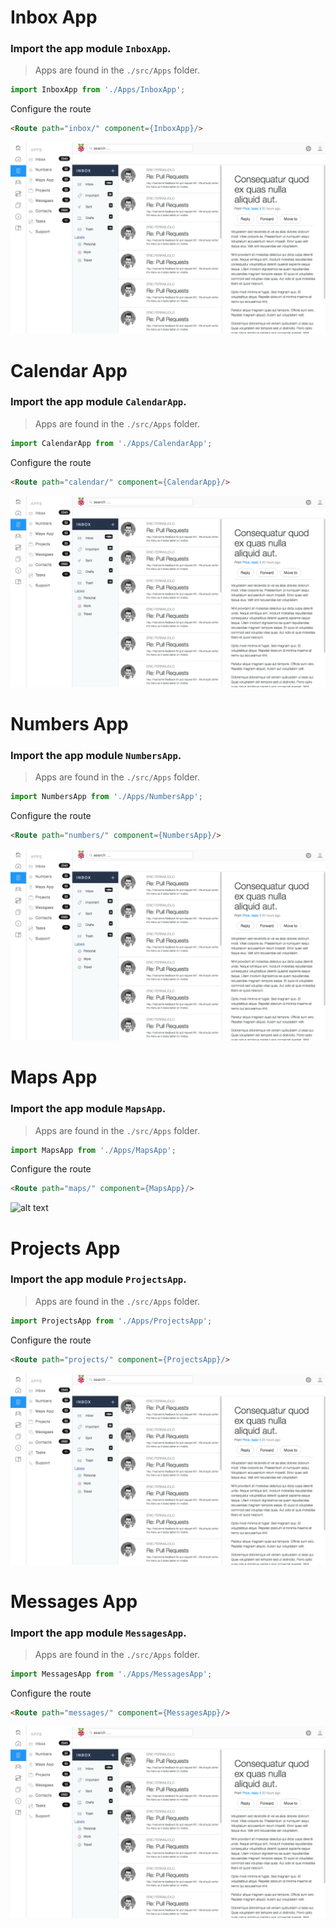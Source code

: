 
# Inbox App

### Import the app module `InboxApp`.
> Apps are found in the `./src/Apps` folder.

```js
import InboxApp from './Apps/InboxApp';
```

Configure the route
```html
<Route path="inbox/" component={InboxApp}/>
```


![alt text](https://raw.githubusercontent.com/abusafa/react-admin-template-doc/master/inbox_app.png "Logo Title Text 1" )


# Calendar App

### Import the app module `CalendarApp`.
> Apps are found in the `./src/Apps` folder.

```js
import CalendarApp from './Apps/CalendarApp';
```

Configure the route
```html
<Route path="calendar/" component={CalendarApp}/>
```

![alt text](https://raw.githubusercontent.com/abusafa/react-admin-template-doc/master/calendar_app.png "Logo Title Text 1" )


# Numbers  App


### Import the app module `NumbersApp`.
> Apps are found in the `./src/Apps` folder.

```js
import NumbersApp from './Apps/NumbersApp';
```

Configure the route
```html
<Route path="numbers/" component={NumbersApp}/>
```

![alt text](https://raw.githubusercontent.com/abusafa/react-admin-template-doc/master/numbers_app.png "Logo Title Text 1" )



# Maps App


### Import the app module `MapsApp`.
> Apps are found in the `./src/Apps` folder.

```js
import MapsApp from './Apps/MapsApp';
```

Configure the route
```html
<Route path="maps/" component={MapsApp}/>
```

![alt text](https://raw.githubusercontent.com/abusafa/react-admin-template-doc/master/maps_app.png "Logo Title Text 1" )



# Projects App


### Import the app module `ProjectsApp`.
> Apps are found in the `./src/Apps` folder.

```js
import ProjectsApp from './Apps/ProjectsApp';
```

Configure the route
```html
<Route path="projects/" component={ProjectsApp}/>
```

![alt text](https://raw.githubusercontent.com/abusafa/react-admin-template-doc/master/projects_app.png "Logo Title Text 1" )



# Messages App


### Import the app module `MessagesApp`.
> Apps are found in the `./src/Apps` folder.

```js
import MessagesApp from './Apps/MessagesApp';
```

Configure the route
```html
<Route path="messages/" component={MessagesApp}/>
```

![alt text](https://raw.githubusercontent.com/abusafa/react-admin-template-doc/master/messages_app.png "Logo Title Text 1" )

